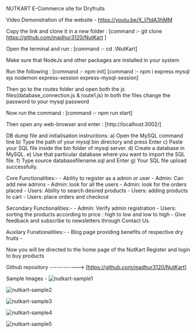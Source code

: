 NUTKART
E-Commerce site for Dryfruits

Video Demonstration of the website - https://youtu.be/X_I7tdA3hMM

Copy the link and clone it in a new folder :
[command :- git clone https://github.com/madhur3120/NutKart ]

Open the terminal and run :
[command :- cd .\NutKart\]

Make sure that NodeJs and other packages are installed in your system

Run the following :
[command :- npm init]
[command :- npm i express mysql ejs nodemon express-session express-mysql-session]

Then go to the routes folder and open both the js files(database_connection.js & route1.js)
In both the files change the password to your mysql password

Now run the command :
[command :- npm run start]

Then open any web-browser and enter :
[http://localhost:3002/]

DB dump file and initialisation instructions:
a) Open the MySQL command line
b) Type the path of your mysql bin directory and press Enter
c) Paste your SQL file inside the bin folder of mysql server.
d) Create a database in MySQL.
e) Use that particular database where you want to import the SQL file.
f) Type source databasefilename.sql and Enter
g) Your SQL file upload successfully.

Core Functionalities:- - Ability to register as a admin or user - Admin: Can add new admins - Admin: look for all the users - Admin: look for the orders placed - Users: Ability to search desired products - Users: adding products to cart - Users: place orders and checkout

Secondary Functionalities:- - Admin: Verify admin registration - Users: sorting the products according to price : high to low and low to high - Give feedback and subscribe to newsletters through Contact Us.

Auxilary Funationalities:- - Blog page providing benefits of respective dry fruits -

Now you will be directed to the home page of the NutKart
Register and login to buy products

Github repository ------------> [https://github.com/madhur3120/NutKart]

Sample Images -
![nutkart-sample1](https://user-images.githubusercontent.com/76939494/169074878-1b451c80-3cec-469a-ae51-49e5a045e4fa.jpg)

![nutkart-sample2](https://user-images.githubusercontent.com/76939494/169075157-e66855e6-a525-4b52-865f-8b2f17d242ff.jpg)

![nutkart-sample3](https://user-images.githubusercontent.com/76939494/169075172-c224a5f6-566f-46b7-84c6-a523bb5aaa5b.jpg)

![nutkart-sample4](https://user-images.githubusercontent.com/76939494/169075195-2fbd11a9-7503-4104-a5a5-d36cdd23347a.jpg)

![nutkart-sample5](https://user-images.githubusercontent.com/76939494/169075206-88629cea-d35c-4b5b-a038-8fd21050ca1f.jpg)
